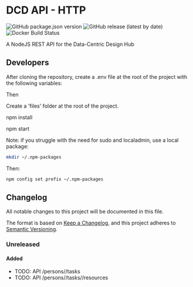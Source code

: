 # DCD API - HTTP

![GitHub package.json version](https://img.shields.io/github/package-json/v/datacentricdesign/dcd-api-http)
![GitHub release (latest by date)](https://img.shields.io/github/v/release/datacentricdesign/dcd-api-http)
![Docker Build Status](https://img.shields.io/docker/build/datacentricdesign/dcd-api-http)

A NodeJS REST API for the Data-Centric Design Hub

## Developers

After cloning the repository, create a .env file at the root of the project with the following variables:

Then

Create a 'files' folder at the root of the project.

npm install

npm start

Note: if you struggle with the need for sudo and localadmin, use a local package:

```bash
mkdir ~/.npm-packages
```

Then:

```bash
npm config set prefix ~/.npm-packages
```

## Changelog

All notable changes to this project will be documented in this file.

The format is based on [Keep a Changelog](https://keepachangelog.com/en/1.0.0/),
and this project adheres to [Semantic Versioning](https://semver.org/spec/v2.0.0.html).

### Unreleased

#### Added

- TODO: API /persons/<id>/tasks
- TODO: API /persons/<id>/tasks/<id>/resources
